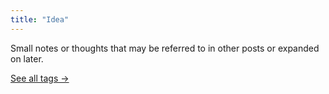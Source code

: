 ```yaml
---
title: "Idea"
---
```

Small notes or thoughts that may be referred to in other posts or expanded on later.

[See all tags →](/tags/)